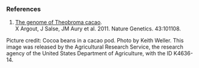 ### References

1.  [The genome of Theobroma cacao](http://dx.doi.org/10.1038/ng.736).\
    X Argout, J Salse, JM Aury et al. 2011. Nature Genetics. 43:101108.

Picture credit: Cocoa beans in a cacao pod. Photo by Keith Weller. This
image was released by the Agricultural Research Service, the research
agency of the United States Department of Agriculture, with the ID
K4636-14.
